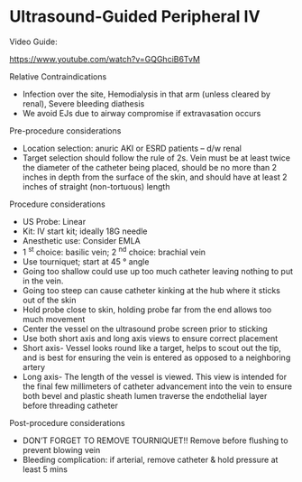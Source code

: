 # Ultrasound-Guided Peripheral IV
 
Video Guide:

https://www.youtube.com/watch?v=GQGhciB6TvM

Relative Contraindications

-   Infection over the site, Hemodialysis in that arm (unless cleared by
    renal), Severe bleeding diathesis
-   We avoid EJs due to airway compromise if extravasation occurs

Pre-procedure considerations

-   Location selection: anuric AKI or ESRD patients – d/w renal
-   Target selection should follow the rule of 2s. Vein must be at least
    twice the diameter of the catheter being placed, should be no more
    than 2 inches in depth from the surface of the skin, and should have
    at least 2 inches of straight (non-tortuous) length

Procedure considerations

-   US Probe: Linear
-   Kit: IV start kit; ideally 18G needle
-   Anesthetic use: Consider EMLA
-   1 <sup>st</sup> choice: basilic vein; 2 <sup>nd</sup> choice:
    brachial vein
-   Use tourniquet; start at 45
    ° angle
-   Going too shallow could use up too much catheter leaving nothing to
    put in the vein.
-   Going too steep can cause catheter kinking at the hub where it
    sticks out of the skin
-   Hold probe close to skin, holding probe far from the end allows too
    much movement
-   Center the vessel on the ultrasound probe screen prior to sticking
-   Use both short axis and long axis views to ensure correct placement
-   Short axis- Vessel looks round like a target, helps to scout out the
    tip, and is best for ensuring the vein is entered as opposed to a
    neighboring artery
-   Long axis- The length of the vessel is viewed. This view is intended
    for the final few millimeters of catheter advancement into the vein
    to ensure both bevel and plastic sheath lumen traverse the
    endothelial layer before threading catheter

Post-procedure considerations

-   DON’T FORGET TO REMOVE TOURNIQUET!! Remove before flushing to
    prevent blowing vein
-   Bleeding complication: if arterial, remove catheter & hold pressure
    at least 5 mins

